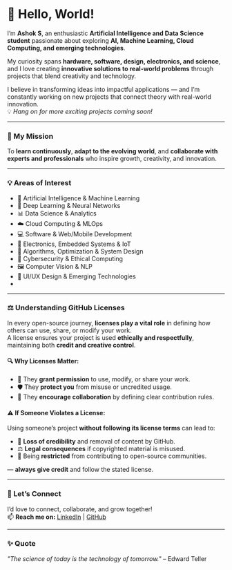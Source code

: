 # 👋 Hello, World!

I’m **Ashok S**, an enthusiastic **Artificial Intelligence and Data Science student** passionate about exploring **AI, Machine Learning, Cloud Computing, and emerging technologies**.  

My curiosity spans **hardware, software, design, electronics, and science**, and I love creating **innovative solutions to real-world problems** through projects that blend creativity and technology.  

I believe in transforming ideas into impactful applications — and I’m constantly working on new projects that connect theory with real-world innovation.  
💡 *Hang on for more exciting projects coming soon!*

---

### 🚀 My Mission
To **learn continuously**, **adapt to the evolving world**, and **collaborate with experts and professionals** who inspire growth, creativity, and innovation.

---

### 💡 Areas of Interest
- 🤖 Artificial Intelligence & Machine Learning  
- 🧠 Deep Learning & Neural Networks  
- 📊 Data Science & Analytics  
- ☁️ Cloud Computing & MLOps  
- 💻 Software & Web/Mobile Development  
- 🔌 Electronics, Embedded Systems & IoT  
- 🧮 Algorithms, Optimization & System Design  
- 🔐 Cybersecurity & Ethical Computing  
- 🖼️ Computer Vision & NLP  
- 🎨 UI/UX Design & Emerging Technologies
- 
---

### ⚖️ Understanding GitHub Licenses

In every open-source journey, **licenses play a vital role** in defining how others can use, share, or modify your work.  
A license ensures your project is used **ethically and respectfully**, maintaining both **credit and creative control**.  

#### 🔍 Why Licenses Matter:
- 🧩 They **grant permission** to use, modify, or share your work.  
- 🛡️ They **protect you** from misuse or uncredited usage.  
- 🤝 They **encourage collaboration** by defining clear contribution rules.  

#### ⚠️ If Someone Violates a License:
Using someone’s project **without following its license terms** can lead to:
- 📛 **Loss of credibility** and removal of content by GitHub.  
- ⚖️ **Legal consequences** if copyrighted material is misused.  
- 🚫 Being **restricted** from contributing to open-source communities.  

— **always give credit** and follow the stated license.

---

### 🤝 Let’s Connect
I’d love to connect, collaborate, and grow together!  
📫 **Reach me on:** [LinkedIn](https://www.linkedin.com/in/ashok-s-844a46387) | [GitHub](https://github.com/Ashok-777)

---
### ✨ Quote
*"The science of today is the technology of tomorrow."* – Edward Teller

